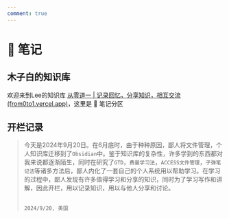 ```yaml
---
comment: true
---
```

# 📒 笔记

## 木子白的知识库

欢迎来到Lee的知识库 [从零道一 | 记录回忆，分享知识，相互交流 (from0to1.vercel.app)](https://from0to1.vercel.app/)，这里是 📒 笔记分区

## 开栏记录

>今天是2024年9月20日。在6月底时，由于种种原因，鄙人将文件管理，个人知识库迁移到了`Obsidian`中。鉴于知识库的复杂性，许多学到的东西都对我来说都逐渐陌生，同时在研究了`GTD`，`费曼学习法`，`ACCESS文件管理`，`子弹笔记法`等诸多方法后，鄙人内化了一套自己的个人系统用以帮助学习。在学习的过程中，鄙人发现有许多值得学习和分享的知识，同时为了学习写作和讲解，因此开栏，用以记录知识，用以与他人分享和讨论。
>
>																2024/9/20, 美国